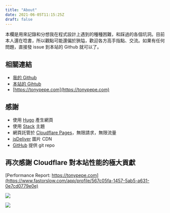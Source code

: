 ```yaml
---
title: "About"
date: 2021-06-05T11:15:25Z
draft: false
---
```


本欄是用來記錄和分想我在程式設計上遇到的種種困難，和踩過的各個坑洞。目前本人還在唸書，所以觀點可能還偏於狹隘，歡迎各方高手指點、交流。如果有任何問題，直接發 issue 到本站的 Github 就可以了。

## 相關連結

* [我的 Github](https://github.com/TonyPepeBear)
* [本站的 Gihtub](https://github.com/TonyPepeBear/HugoBlog)
* [https://tonypepe.com](https://tonypepe.com)

## 感謝

* 使用 [Hugo](https://gohugo.io/) 產生網頁
* 使用 [Stack](https://github.com/CaiJimmy/hugo-theme-stack) 主題
* 網頁託管於 [Cloudflare Pages](https://pages.cloudflare.com/)，無限請求，無限流量
* [jsDeliver](https://www.jsdelivr.com/) 圖片 CDN
* [GitHub](https://github.com) 提供 git repo

## 再次感謝 Cloudflare 對本站性能的極大貢獻

[Performance Report: https://tonypepe.com](https://www.fastorslow.com/app/profile/567c05fa-1457-5ab5-a631-0e7cd0779e0e)

![ ](https://imagedelivery.net/cdkaXPuFls5qlrh3GM4hfA/b0372f6a-61f0-4cef-6cc9-9603642db300/large)

![ ](https://imagedelivery.net/cdkaXPuFls5qlrh3GM4hfA/be79b2f8-fdf0-48dc-f6ed-f5086b30dd00/large)
